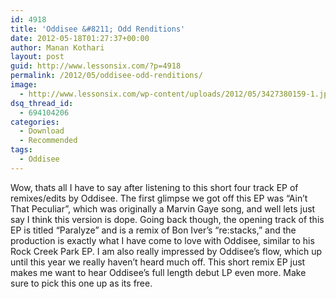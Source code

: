 ```yaml
---
id: 4918
title: 'Oddisee &#8211; Odd Renditions'
date: 2012-05-18T01:27:37+00:00
author: Manan Kothari
layout: post
guid: http://www.lessonsix.com/?p=4918
permalink: /2012/05/oddisee-odd-renditions/
image:
  - http://www.lessonsix.com/wp-content/uploads/2012/05/3427380159-1.jpg
dsq_thread_id:
  - 694104206
categories:
  - Download
  - Recommended
tags:
  - Oddisee
---
```

Wow, thats all I have to say after listening to this short four track EP of remixes/edits by Oddisee. The first glimpse we got off this EP was &#8220;Ain&#8217;t That Peculiar&#8221;, which was originally a Marvin Gaye song, and well lets just say I think this version is dope. Going back though, the opening track of this EP is titled &#8220;Paralyze&#8221; and is a remix of Bon Iver&#8217;s &#8220;re:stacks,&#8221; and the production is exactly what I have come to love with Oddisee, similar to his Rock Creek Park EP. I am also really impressed by Oddisee&#8217;s flow, which up until this year we really haven&#8217;t heard much off. This short remix EP just makes me want to hear Oddisee&#8217;s full length debut LP even more. Make sure to pick this one up as its free.